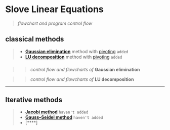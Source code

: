 # Slove Linear Equations
>  _flowchart and program control flow_

## classical methods

 >  * [**Gaussian elimination**][Gaussian_elimination] method with [pivoting][Pivot_element] `added`<br>
 >  * [**LU decomposition**][LU_decomposition] method with [pivoting][Pivot_element] `added`<br>
###
>> _control flow and flowcharts of_ **Gaussian elimination**

>> _control flow and flowcharts of_ **LU decomposition**

--------------------
## Iterative methods
 >  * [**Jacobi method**][Jacobi_method] `haven't added`<br>
 >  * [**Gauss–Seidel method**][Gauss–Seidel_method] `haven't added`<br>
 >  * [****]

[Gaussian_elimination]:https://en.wikipedia.org/wiki/Gaussian_elimination "Refer to WIKIPEDIA."
[Pivot_element]:https://en.wikipedia.org/wiki/Pivot_element "Refer to WIKIPEDIA."
[LU_decomposition]:https://en.wikipedia.org/wiki/LU_decomposition "Refer to WIKIPEDIA."

[Jacobi_method]:https://en.wikipedia.org/wiki/Jacobi_method "Refer to WIKIPEDIA."
[Gauss–Seidel_method]:https://en.wikipedia.org/wiki/Gauss%E2%80%93Seidel_method "Refer to WIKIPEDIA."
